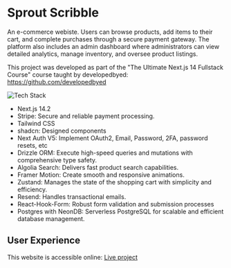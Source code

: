 # Sprout Scribble

An e-commerce webiste. Users can browse products, add items to their cart, and complete purchases through a secure payment gateway. The platform also includes an admin dashboard where administrators can view detailed analytics, manage inventory, and oversee product listings.

This project was developed as part of the "The Ultimate Next.js 14 Fullstack Course" course taught by developedbyed: https://github.com/developedbyed

![Tech Stack](https://github-readme-tech-stack.vercel.app/api/cards?lineCount=3&width=600&line1=nextdotjs%2Cnext+js+14.2%2Cffffff%3Bstripe%2Cstripe%2C6B71E3%3Btailwindcss%2Ctailwind+css%2C06B6D4%3Bshadcnui%2Cshadcn%2Cffffff%3B&line2=nextauth%2Cnextauth%2C532295%3Bdrizzle%2Cdrizzle+orm+%2CC5F74F%3Balgolia%2Calgolia%2C003DFF%3Bframer%2Cframer+motion%2C0055FF%3B&line3=zustand%2Czustand%2Cdaab00%3Bresend%2Cresend%2Cffffff%3Breacthookform%2Creact+hook+form%2CEC5990%3Bpostgresql%2Cpostgresql%2C4169E1%3B)

- Next.js 14.2
- Stripe: Secure and reliable payment processing.
- Tailwind CSS
- shadcn: Designed components
- Next Auth V5: Implement OAuth2, Email, Password, 2FA, password resets, etc
- Drizzle ORM: Execute high-speed queries and mutations with comprehensive type safety.
- Algolia Search: Delivers fast product search capabilities.
- Framer Motion: Create smooth and responsive animations.
- Zustand: Manages the state of the shopping cart with simplicity and efficiency.
- Resend: Handles transactional emails.
- React-Hook-Form: Robust form validation and submission processes
- Postgres with NeonDB: Serverless PostgreSQL for scalable and efficient database management.

## User Experience

This website is accessible online: [Live project](https://www.sprout-scribble-tutorial.store)
